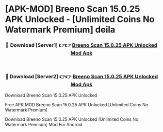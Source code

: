 # [APK-MOD] Breeno Scan 15.0.25 APK Unlocked - [Unlimited Coins No Watermark Premium] deila



<div align="center">
<h3>🔴 Download [Server1] 👉👉 <a href="https://momento.my/?title=Breeno_Scan_15.0.25_APK_Unlocked">Breeno Scan 15.0.25 APK Unlocked Mod Apk</a></h3><br>

<h3>🔴 Download [Server2] 👉👉 <a href="https://momento.my/?title=Breeno_Scan_15.0.25_APK_Unlocked">Breeno Scan 15.0.25 APK Unlocked Mod Apk</a></h3>
</div>



Download Breeno Scan 15.0.25 APK Unlocked 

Free APK MOD Breeno Scan 15.0.25 APK Unlocked [Unlimited Coins No Watermark Premium]

Download Breeno Scan 15.0.25 APK Unlocked [Unlimited Coins No Watermark Premium] Mod For Android
